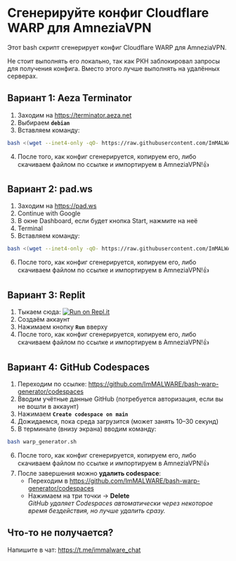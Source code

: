 # Сгенерируйте конфиг Cloudflare WARP для AmneziaVPN
Этот bash скрипт сгенерирует конфиг Cloudflare WARP для AmneziaVPN.

Не стоит выполнять его локально, так как РКН заблокировал запросы для получения конфига. Вместо этого лучше выполнять на удалённых серверах.

## Вариант 1: Aeza Terminator
1. Заходим на https://terminator.aeza.net
2. Выбираем **`debian`**
3. Вставляем команду:
```bash
bash <(wget --inet4-only -qO- https://raw.githubusercontent.com/ImMALWARE/bash-warp-generator/main/warp_generator.sh)
```
4. После того, как конфиг сгенерируется, копируем его, либо скачиваем файлом по ссылке и импортируем в AmneziaVPN!👍

## Вариант 2: pad.ws
1. Заходим на https://pad.ws
2. Continue with Google
3. В окне Dashboard, если будет кнопка Start, нажмите на неё
4. Terminal
5. Вставляем команду:
```bash
bash <(wget --inet4-only -qO- https://raw.githubusercontent.com/ImMALWARE/bash-warp-generator/main/warp_generator.sh)
```
6. После того, как конфиг сгенерируется, копируем его, либо скачиваем файлом по ссылке и импортируем в AmneziaVPN!👍

## Вариант 3: Replit
1. Тыкаем сюда: [![Run on Repl.it](https://repl.it/badge/github/replit/upm)](https://replit.com/new/github/ImMALWARE/bash-warp-generator)
2. Создаём аккаунт
3. Нажимаем кнопку **`Run`** вверху
4. После того, как конфиг сгенерируется, копируем его, либо скачиваем файлом по ссылке и импортируем в AmneziaVPN!👍

## Вариант 4: GitHub Codespaces
1. Переходим по ссылке: https://github.com/ImMALWARE/bash-warp-generator/codespaces
2. Вводим учётные данные GitHub (потребуется авторизация, если вы не вошли в аккаунт)
3. Нажимаем **`Create codespace on main`**
4. Дожидаемся, пока среда загрузится (может занять 10–30 секунд)
5. В терминале (внизу экрана) вводим команду:
```bash
bash warp_generator.sh
```
6. После того, как конфиг сгенерируется, копируем его, либо скачиваем файлом по ссылке и импортируем в AmneziaVPN!👍
7. После завершения можно **удалить codespace**:  
   - Переходим в https://github.com/ImMALWARE/bash-warp-generator/codespaces
   - Нажимаем на три точки → **Delete**  
   *GitHub удаляет Codespaces автоматически через некоторое время бездействия, но лучше удалить сразу.*

## Что-то не получается?
Напишите в чат: https://t.me/immalware_chat
